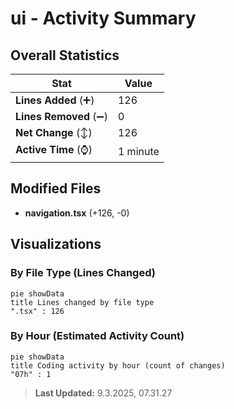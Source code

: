 # ui - Activity Summary 

## Overall Statistics

| Stat                   | Value                                                             |
| ---------------------- | ----------------------------------------------------------------- |
| **Lines Added** (➕)   | 126                                          |
| **Lines Removed** (➖) | 0                                        |
| **Net Change** (↕)    | 126                |
| **Active Time** (⌚)   | 1 minute |


## Modified Files
- **navigation.tsx** (+126, -0)

## Visualizations

### By File Type (Lines Changed)

```mermaid
pie showData
title Lines changed by file type
".tsx" : 126
```

### By Hour (Estimated Activity Count)

```mermaid
pie showData
title Coding activity by hour (count of changes)
"07h" : 1
```


> **Last Updated:** 9.3.2025, 07.31.27